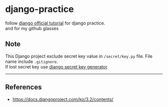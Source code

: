 # django-practice

follow [django official tutorial](https://docs.djangoproject.com/ko/3.2/intro/tutorial01/) for django practice.  
and for my github glasses

## Note

This Django project exclude secret key value in `/secret/key.py` file. File name include `.gitignore`.  
If lost secret key use [django secret key generator](https://djecrety.ir/)

---

## References

- https://docs.djangoproject.com/ko/3.2/contents/
